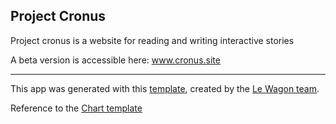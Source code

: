 ## Project Cronus

Project cronus is a website for reading and writing interactive stories

A beta version is accessible here: www.cronus.site


<hr />

This app was generated with this [template](https://github.com/lewagon/rails-templates), created by the [Le Wagon team](https://www.lewagon.com). 

Reference to the [Chart template](https://github.com/NorthwoodsSoftware/GoJS/blob/master/samples/stateChart.html)
